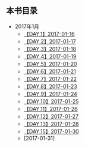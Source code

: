 ## 本书目录

- 2017年1月
    - [【DAY.1】2017-01-16](2017-01-16.md)
    - [【DAY.2】2017-01-17](2017-01-17.md)
    - [【DAY.3】2017-01-18](2017-01-18.md)
    - [【DAY.4】2017-01-19](2017-01-19.md)
    - [【DAY.5】2017-01-20](2017-01-20.md)
    - [【DAY.6】2017-01-21](2017-01-21.md)
    - [【DAY.7】2017-01-22](2017-01-22.md)
    - [【DAY.8】2017-01-23](2017-01-23.md)
    - [【DAY.9】2017-01-24](2017-01-24.md)
    - [【DAY.10】2017-01-25](2017-01-25.md)
    - [【DAY.11】2017-01-26](2017-01-26.md)
    - [【DAY.12】2017-01-27](2017-01-27.md)
    - [【DAY.13】2017-01-28](2017-01-28.md)
    - [【DAY.15】2017-01-30](2017-01-30.md)
    - [2017-01-31]